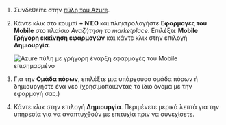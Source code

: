 1. Συνδεθείτε στην [πύλη του Azure].

2. Κάντε κλικ στο κουμπί **+ ΝΈΟ** και πληκτρολογήστε **Εφαρμογές του Mobile** στο πλαίσιο _Αναζήτηση το marketplace_. Επιλέξτε **Mobile Γρήγορη εκκίνηση εφαρμογών** και κάντε κλικ στην επιλογή **Δημιουργία**.

    ![Azure πύλη με γρήγορη έναρξη εφαρμογές του Mobile επισημασμένο](./media/app-service-mobile-dotnet-backend-create-new-service/search-mobile-apps-quickstart.png)


3. Για την **Ομάδα πόρων**, επιλέξτε μια υπάρχουσα ομάδα πόρων ή δημιουργήστε ένα νέο (χρησιμοποιώντας το ίδιο όνομα με την εφαρμογή σας.) 
 
4. Κάντε κλικ στην επιλογή **Δημιουργία**. Περιμένετε μερικά λεπτά για την υπηρεσία για να αναπτυχθούν με επιτυχία πριν να συνεχίσετε.

<!-- URLs. -->
[Πύλη του Azure]: https://portal.azure.com/
